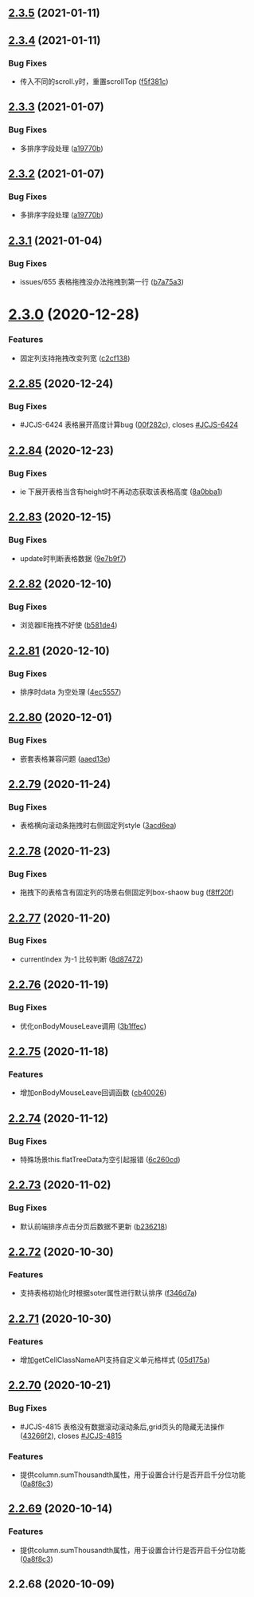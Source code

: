 ## [2.3.5](https://github.com/tinper-bee/bee-table/compare/v2.3.4...v2.3.5) (2021-01-11)



## [2.3.4](https://github.com/tinper-bee/bee-table/compare/v2.3.3...v2.3.4) (2021-01-11)


### Bug Fixes

* 传入不同的scroll.y时，重置scrollTop ([f5f381c](https://github.com/tinper-bee/bee-table/commit/f5f381c3f185ad72432a4f462d376d3b21c8105f))



## [2.3.3](https://github.com/tinper-bee/bee-table/compare/v2.3.1...v2.3.3) (2021-01-07)


### Bug Fixes

* 多排序字段处理 ([a19770b](https://github.com/tinper-bee/bee-table/commit/a19770beeefd7c2acf974790248b448b2bffc64f))



## [2.3.2](https://github.com/tinper-bee/bee-table/compare/v2.3.1...v2.3.2) (2021-01-07)


### Bug Fixes

* 多排序字段处理 ([a19770b](https://github.com/tinper-bee/bee-table/commit/a19770beeefd7c2acf974790248b448b2bffc64f))



## [2.3.1](https://github.com/tinper-bee/bee-table/compare/v2.3.0...v2.3.1) (2021-01-04)


### Bug Fixes

* issues/655 表格拖拽没办法拖拽到第一行 ([b7a75a3](https://github.com/tinper-bee/bee-table/commit/b7a75a3a1e86337375703b02d5233fdc071bc5ba))



# [2.3.0](https://github.com/tinper-bee/bee-table/compare/v2.2.85...v2.3.0) (2020-12-28)


### Features

* 固定列支持拖拽改变列宽 ([c2cf138](https://github.com/tinper-bee/bee-table/commit/c2cf13800073970f5f42723e20ec7e1404df655b))



## [2.2.85](https://github.com/tinper-bee/bee-table/compare/v2.2.84...v2.2.85) (2020-12-24)


### Bug Fixes

* #JCJS-6424 表格展开高度计算bug ([00f282c](https://github.com/tinper-bee/bee-table/commit/00f282ca7ee00e69268d43a5540a16bcfe15858d)), closes [#JCJS-6424](https://github.com/tinper-bee/bee-table/issues/JCJS-6424)



## [2.2.84](https://github.com/tinper-bee/bee-table/compare/v2.2.83...v2.2.84) (2020-12-23)


### Bug Fixes

* ie 下展开表格当含有height时不再动态获取该表格高度 ([8a0bba1](https://github.com/tinper-bee/bee-table/commit/8a0bba14ddbb9383371ffda96112d08778538322))



## [2.2.83](https://github.com/tinper-bee/bee-table/compare/v2.2.82...v2.2.83) (2020-12-15)


### Bug Fixes

* update时判断表格数据 ([9e7b9f7](https://github.com/tinper-bee/bee-table/commit/9e7b9f763dc4c556a13d12902b9b0baa56b1a217))



## [2.2.82](https://github.com/tinper-bee/bee-table/compare/v2.2.81...v2.2.82) (2020-12-10)


### Bug Fixes

*  浏览器IE拖拽不好使 ([b581de4](https://github.com/tinper-bee/bee-table/commit/b581de4fe90cc6b63850fb548300b90fce231527))



## [2.2.81](https://github.com/tinper-bee/bee-table/compare/v2.2.80...v2.2.81) (2020-12-10)


### Bug Fixes

* 排序时data 为空处理 ([4ec5557](https://github.com/tinper-bee/bee-table/commit/4ec55575983537e50940cfb03150310dac65887b))



## [2.2.80](https://github.com/tinper-bee/bee-table/compare/v2.2.79...v2.2.80) (2020-12-01)


### Bug Fixes

* 嵌套表格兼容问题 ([aaed13e](https://github.com/tinper-bee/bee-table/commit/aaed13e95991c793a29371a30496265892e743d7))



## [2.2.79](https://github.com/tinper-bee/bee-table/compare/v2.2.78...v2.2.79) (2020-11-24)


### Bug Fixes

* 表格横向滚动条拖拽时右侧固定列style ([3acd6ea](https://github.com/tinper-bee/bee-table/commit/3acd6ea33e0d2048feacca18e2fd723abd458239))



## [2.2.78](https://github.com/tinper-bee/bee-table/compare/v2.2.77...v2.2.78) (2020-11-23)


### Bug Fixes

* 拖拽下的表格含有固定列的场景右侧固定列box-shaow bug ([f8ff20f](https://github.com/tinper-bee/bee-table/commit/f8ff20f30a4ca328e32fbbca5e0c6220f40b4815))



## [2.2.77](https://github.com/tinper-bee/bee-table/compare/v2.2.76...v2.2.77) (2020-11-20)


### Bug Fixes

* currentIndex 为-1 比较判断 ([8d87472](https://github.com/tinper-bee/bee-table/commit/8d87472b4e258fb2accb3bd30f14e5069af0285e))



## [2.2.76](https://github.com/tinper-bee/bee-table/compare/v2.2.75...v2.2.76) (2020-11-19)


### Bug Fixes

* 优化onBodyMouseLeave调用 ([3b1ffec](https://github.com/tinper-bee/bee-table/commit/3b1ffecacde80da6bf6808b9a1f3c5b0b6298f29))



## [2.2.75](https://github.com/tinper-bee/bee-table/compare/v2.2.74...v2.2.75) (2020-11-18)


### Features

* 增加onBodyMouseLeave回调函数 ([cb40026](https://github.com/tinper-bee/bee-table/commit/cb40026e8c3c42418a23cb4bdb23cdb5d9ec1be1))



## [2.2.74](https://github.com/tinper-bee/bee-table/compare/v2.2.73...v2.2.74) (2020-11-12)


### Bug Fixes

* 特殊场景this.flatTreeData为空引起报错 ([6c260cd](https://github.com/tinper-bee/bee-table/commit/6c260cd227e13e2f8da2769693c0ce3b90792d8f))



## [2.2.73](https://github.com/tinper-bee/bee-table/compare/v2.2.72...v2.2.73) (2020-11-02)


### Bug Fixes

* 默认前端排序点击分页后数据不更新 ([b236218](https://github.com/tinper-bee/bee-table/commit/b2362185f58df51a28254f6ebefabacc860621b9))



## [2.2.72](https://github.com/tinper-bee/bee-table/compare/v2.2.71...v2.2.72) (2020-10-30)


### Features

* 支持表格初始化时根据soter属性进行默认排序 ([f346d7a](https://github.com/tinper-bee/bee-table/commit/f346d7a45cf998dc4d924af99a2b806c601daa9f))



## [2.2.71](https://github.com/tinper-bee/bee-table/compare/v2.2.70...v2.2.71) (2020-10-30)


### Features

* 增加getCellClassNameAPI支持自定义单元格样式 ([05d175a](https://github.com/tinper-bee/bee-table/commit/05d175a94f72f5ac5fb45a805ab1a24ccb4b9864))



## [2.2.70](https://github.com/tinper-bee/bee-table/compare/v2.2.68...v2.2.70) (2020-10-21)


### Bug Fixes

* #JCJS-4815 表格没有数据滚动滚动条后,grid页头的隐藏无法操作 ([43266f2](https://github.com/tinper-bee/bee-table/commit/43266f2f0bbaf382d2e203cfc3927eaf81a28a2a)), closes [#JCJS-4815](https://github.com/tinper-bee/bee-table/issues/JCJS-4815)


### Features

* 提供column.sumThousandth属性，用于设置合计行是否开启千分位功能 ([0a8f8c3](https://github.com/tinper-bee/bee-table/commit/0a8f8c362b2294104957daeb56cfdb986aff1ff1))



## [2.2.69](https://github.com/tinper-bee/bee-table/compare/v2.2.68...v2.2.69) (2020-10-14)


### Features

* 提供column.sumThousandth属性，用于设置合计行是否开启千分位功能 ([0a8f8c3](https://github.com/tinper-bee/bee-table/commit/0a8f8c362b2294104957daeb56cfdb986aff1ff1))




<a name="2.2.68"></a>
## 2.2.68 (2020-10-09)



